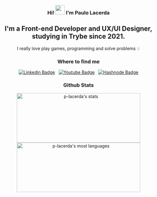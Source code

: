 <div align="center">
<h3>Hi! <img src="https://raw.githubusercontent.com/kaueMarques/kaueMarques/master/hi.gif" width="30px"> I'm Paulo Lacerda</h3>

<h2>I'm a Front-end Developer and UX/UI Designer, studying in Trybe since 2021.</h2>

<p>I really love play games, programming and solve problems 💡</p>
</div>
  
  <div align="center">
  <h3>Where to find me</h3>

  <a href="https://www.linkedin.com/in/tassolacerda/">![Linkedin Badge](https://img.shields.io/badge/-LinkedIn-%230077B5?style=for-the-badge&logo=linkedin&logoColor=white)</a>
  &nbsp;
  <a href="">![Youtube Badge](https://img.shields.io/badge/YouTube-FF0000?style=for-the-badge&logo=youtube&logoColor=white)</a>
  &nbsp;
  <a href="">![Hashnode Badge](https://img.shields.io/badge/Hashnode-2962FF?style=for-the-badge&logo=hashnode&logoColor=white)</a>
  </div>
  
<!--   ## Skills
  ![HTML Badge](https://img.shields.io/badge/HTML5-E34F26?style=for-the-badge&logo=html5&logoColor=white)
  ![CSS Badge](https://img.shields.io/badge/CSS3-1572B6?style=for-the-badge&logo=css3&logoColor=white)
  ![JS Badge]( 	https://img.shields.io/badge/JavaScript-F7DF1E?style=for-the-badge&logo=javascript&logoColor=black)
  ![TS Badge](https://img.shields.io/badge/TypeScript-007ACC?style=for-the-badge&logo=typescript&logoColor=white)
  ![React Badge](https://img.shields.io/badge/React-20232A?style=for-the-badge&logo=react&logoColor=61DAFB)
  ![Redux Badge](https://img.shields.io/badge/Redux-593D88?style=for-the-badge&logo=redux&logoColor=white)
  ![TailwindCSS Badge]( 	https://img.shields.io/badge/Tailwind_CSS-38B2AC?style=for-the-badge&logo=tailwind-css&logoColor=white)
  
  ![Node Badge](https://img.shields.io/badge/Node.js-43853D?style=for-the-badge&logo=node.js&logoColor=white)
  ![MySQL Badge](https://img.shields.io/badge/MySQL-00000F?style=for-the-badge&logo=mysql&logoColor=white)
  ![MongoDB Badge]( 	https://img.shields.io/badge/MongoDB-4EA94B?style=for-the-badge&logo=mongodb&logoColor=white)
  -->

<div align="center">
  <h3>Github Stats</h3>
<img width="400em" height="160em" src="https://github-readme-stats.vercel.app/api?username=p-lacerda&count_private=true&show_icons=true&include_all_commits=true&theme=github_dark" alt="p-lacerda's stats"/>
<img width="400em" height="160em" src="https://github-readme-stats.vercel.app/api/top-langs/?username=p-lacerda&hide=TeX&layout=compact&theme=github_dark" alt="p-lacerda's most languages"/>
</div>



